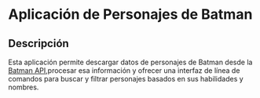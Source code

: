 # Aplicación de Personajes de Batman
## Descripción
Esta aplicación permite descargar datos de personajes de Batman desde la [Batman API](https://api.batmanapi.com),procesar esa información y ofrecer una interfaz de línea de comandos para buscar y filtrar personajes basados en sus habilidades y nombres.

